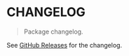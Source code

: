 # CHANGELOG

> Package changelog.

See [GitHub Releases](https://github.com/stdlib-js/utils-map2-right/releases) for the changelog.